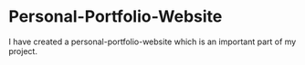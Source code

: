 # Personal-Portfolio-Website
 I have created a personal-portfolio-website which is an important part of my project.
